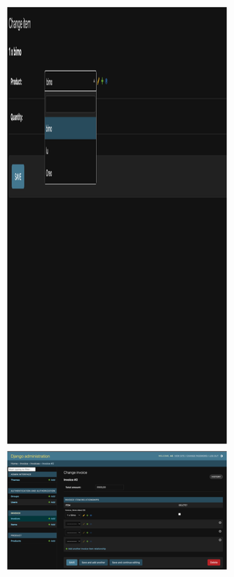 
<img src="Capture%20d’écran%202023-06-02%20à%2017.53.56.png " width="1000px"  height = "1000px">



![Example Image](Capture%20d’écran%202023-06-02%20à%2017.54.07.png)
